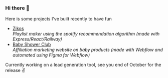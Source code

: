 ### Hi there 👋

Here is some projects I've built recently to have fun 
- [Zikos](https://zikos.io/)  
  _Playlist maker using the spotify recommendation algorithm (made with Express/React/Railway)_
- [Baby Shower Club](https://www.babyshower.club/)  
  _Affiliation marketing website on baby products (made with Webflow and automated using Figma for Webflow)_

Currently working on a lead generation tool, see you end of October for the release ✌️

<!--
**AxelVincent/AxelVincent** is a ✨ _special_ ✨ repository because its `README.md` (this file) appears on your GitHub profile.

Here are some ideas to get you started:

- 🔭 I’m currently working on ...
- 🌱 I’m currently learning ...
- 👯 I’m looking to collaborate on ...
- 🤔 I’m looking for help with ...
- 💬 Ask me about ...
- 📫 How to reach me: ...
- 😄 Pronouns: ...
- ⚡ Fun fact: ...
-->

